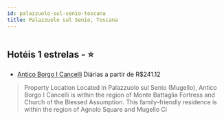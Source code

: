 ```yaml
---
id: palazzuolo-sul-senio-toscana
title: Palazzuolo sul Senio, Toscana
---
```


<center><img src="https://assets.cosmos-data.com/1/0189ad159c2ede0f48477a8238bf2715-486375.jpg" alt="" /></center>


## Hotéis 1 estrelas - ⭐️

-    [Antico Borgo I Cancelli](https://www.hurb.com/hoteis/palazzuolo-sul-senio/antico-borgo-i-cancelli-JNP-JP331266?cmp=18055) Diárias a partir de R$241.12
   > Property Location Located in Palazzuolo sul Senio (Mugello), Antico Borgo I Cancelli is within the region of Monte Battaglia Fortress and Church of the Blessed Assumption. This family-friendly residence is within the region of Agnolo Square and Mugello Ci
